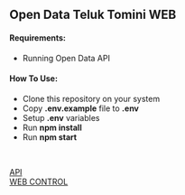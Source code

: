 <h2>Open Data Teluk Tomini WEB</h2>
<h4>Requirements:</h4>

<ul>
    <li>Running Open Data API</li>
</ul>

<h4>How To Use:</h4>

<ul>
    <li>Clone this repository on your system</li>
    <li>Copy <strong>.env.example</strong> file to <strong>.env</strong></li>
    <li>Setup <strong>.env</strong> variables</li>
    <li>Run <strong>npm install</strong></li>
    <li>Run <strong>npm start</strong></li>
</ul>

<br />

<a href="https://github.com/erthru/open-data-teluk-tomini-api">API</a>
<br />
<a href="https://github.com/erthru/open-data-teluk-tomini-web-control">WEB CONTROL</a>
